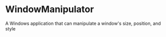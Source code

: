 # WindowManipulator
 A Windows application that can manipulate a window's size, position, and style
